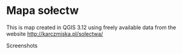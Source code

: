 # Mapa sołectw

This is map created in QGIS 3.12 using freely available data from  the website http://karczmiska.pl/solectwa/

Screenshots

